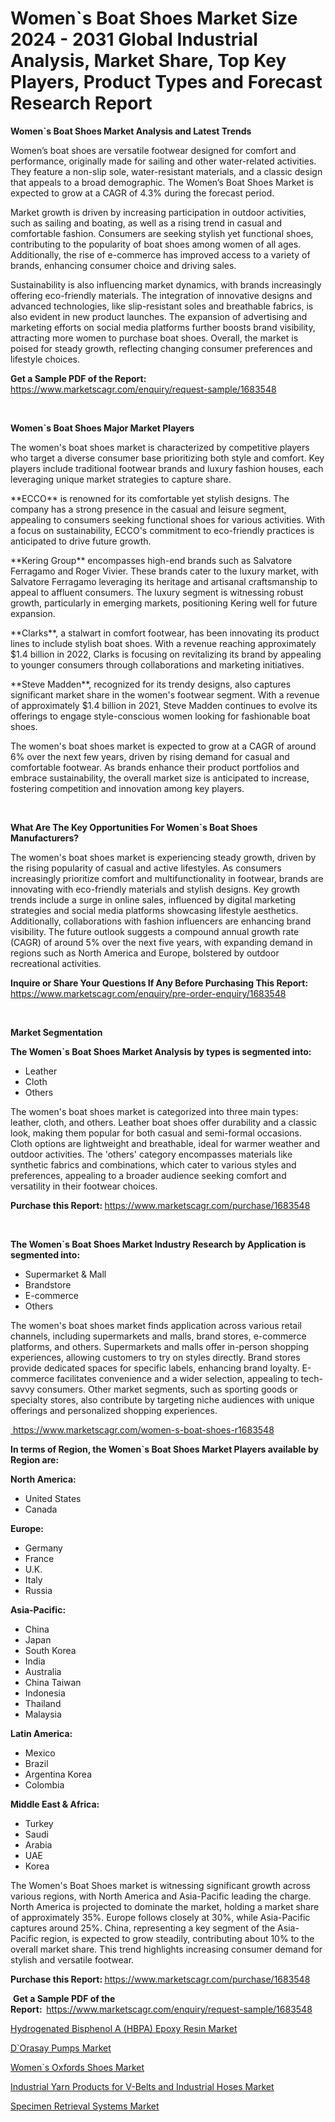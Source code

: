 <p><h1>Women`s Boat Shoes Market Size 2024 - 2031 Global Industrial Analysis, Market Share, Top Key Players, Product Types and Forecast Research Report</h1></p><p><strong>Women`s Boat Shoes Market Analysis and Latest Trends</strong></p>
<p><p>Women’s boat shoes are versatile footwear designed for comfort and performance, originally made for sailing and other water-related activities. They feature a non-slip sole, water-resistant materials, and a classic design that appeals to a broad demographic. The Women’s Boat Shoes Market is expected to grow at a CAGR of 4.3% during the forecast period. </p><p>Market growth is driven by increasing participation in outdoor activities, such as sailing and boating, as well as a rising trend in casual and comfortable fashion. Consumers are seeking stylish yet functional shoes, contributing to the popularity of boat shoes among women of all ages. Additionally, the rise of e-commerce has improved access to a variety of brands, enhancing consumer choice and driving sales.</p><p>Sustainability is also influencing market dynamics, with brands increasingly offering eco-friendly materials. The integration of innovative designs and advanced technologies, like slip-resistant soles and breathable fabrics, is also evident in new product launches. The expansion of advertising and marketing efforts on social media platforms further boosts brand visibility, attracting more women to purchase boat shoes. Overall, the market is poised for steady growth, reflecting changing consumer preferences and lifestyle choices.</p></p>
<p><strong>Get a Sample PDF of the Report:&nbsp;</strong> <a href="https://www.marketscagr.com/enquiry/request-sample/1683548?utm_campaign=1339&utm_medium=2&utm_source=Github&utm_content=ia&utm_term=15102024&utm_id=womens-boat-shoes">https://www.marketscagr.com/enquiry/request-sample/1683548</a></p>
<p>&nbsp;</p>
<p><strong>Women`s Boat Shoes Major Market Players</strong></p>
<p><p>The women's boat shoes market is characterized by competitive players who target a diverse consumer base prioritizing both style and comfort. Key players include traditional footwear brands and luxury fashion houses, each leveraging unique market strategies to capture share.</p><p>**ECCO** is renowned for its comfortable yet stylish designs. The company has a strong presence in the casual and leisure segment, appealing to consumers seeking functional shoes for various activities. With a focus on sustainability, ECCO's commitment to eco-friendly practices is anticipated to drive future growth.</p><p>**Kering Group** encompasses high-end brands such as Salvatore Ferragamo and Roger Vivier. These brands cater to the luxury market, with Salvatore Ferragamo leveraging its heritage and artisanal craftsmanship to appeal to affluent consumers. The luxury segment is witnessing robust growth, particularly in emerging markets, positioning Kering well for future expansion.</p><p>**Clarks**, a stalwart in comfort footwear, has been innovating its product lines to include stylish boat shoes. With a revenue reaching approximately $1.4 billion in 2022, Clarks is focusing on revitalizing its brand by appealing to younger consumers through collaborations and marketing initiatives.</p><p>**Steve Madden**, recognized for its trendy designs, also captures significant market share in the women's footwear segment. With a revenue of approximately $1.4 billion in 2021, Steve Madden continues to evolve its offerings to engage style-conscious women looking for fashionable boat shoes.</p><p>The women's boat shoes market is expected to grow at a CAGR of around 6% over the next few years, driven by rising demand for casual and comfortable footwear. As brands enhance their product portfolios and embrace sustainability, the overall market size is anticipated to increase, fostering competition and innovation among key players.</p></p>
<p>&nbsp;</p>
<p><strong>What Are The Key Opportunities For Women`s Boat Shoes Manufacturers?</strong></p>
<p><p>The women's boat shoes market is experiencing steady growth, driven by the rising popularity of casual and active lifestyles. As consumers increasingly prioritize comfort and multifunctionality in footwear, brands are innovating with eco-friendly materials and stylish designs. Key growth trends include a surge in online sales, influenced by digital marketing strategies and social media platforms showcasing lifestyle aesthetics. Additionally, collaborations with fashion influencers are enhancing brand visibility. The future outlook suggests a compound annual growth rate (CAGR) of around 5% over the next five years, with expanding demand in regions such as North America and Europe, bolstered by outdoor recreational activities.</p></p>
<p><strong>Inquire or Share Your Questions If Any Before Purchasing This Report:</strong> <a href="https://www.marketscagr.com/enquiry/pre-order-enquiry/1683548?utm_campaign=1339&utm_medium=2&utm_source=Github&utm_content=ia&utm_term=15102024&utm_id=womens-boat-shoes">https://www.marketscagr.com/enquiry/pre-order-enquiry/1683548</a></p>
<p>&nbsp;</p>
<p><strong>Market Segmentation</strong></p>
<p><strong>The Women`s Boat Shoes Market Analysis by types is segmented into:</strong></p>
<p><ul><li>Leather</li><li>Cloth</li><li>Others</li></ul></p>
<p><p>The women's boat shoes market is categorized into three main types: leather, cloth, and others. Leather boat shoes offer durability and a classic look, making them popular for both casual and semi-formal occasions. Cloth options are lightweight and breathable, ideal for warmer weather and outdoor activities. The 'others' category encompasses materials like synthetic fabrics and combinations, which cater to various styles and preferences, appealing to a broader audience seeking comfort and versatility in their footwear choices.</p></p>
<p><strong>Purchase this Report:&nbsp;</strong><a href="https://www.marketscagr.com/purchase/1683548?utm_campaign=1339&utm_medium=2&utm_source=Github&utm_content=ia&utm_term=15102024&utm_id=womens-boat-shoes">https://www.marketscagr.com/purchase/1683548</a></p>
<p>&nbsp;</p>
<p><strong>The Women`s Boat Shoes Market Industry Research by Application is segmented into:</strong></p>
<p><ul><li>Supermarket & Mall</li><li>Brandstore</li><li>E-commerce</li><li>Others</li></ul></p>
<p><p>The women's boat shoes market finds application across various retail channels, including supermarkets and malls, brand stores, e-commerce platforms, and others. Supermarkets and malls offer in-person shopping experiences, allowing customers to try on styles directly. Brand stores provide dedicated spaces for specific labels, enhancing brand loyalty. E-commerce facilitates convenience and a wider selection, appealing to tech-savvy consumers. Other market segments, such as sporting goods or specialty stores, also contribute by targeting niche audiences with unique offerings and personalized shopping experiences.</p></p>
<p><a href="https://www.marketscagr.com/women-s-boat-shoes-r1683548?utm_campaign=1339&utm_medium=2&utm_source=Github&utm_content=ia&utm_term=15102024&utm_id=womens-boat-shoes">&nbsp;https://www.marketscagr.com/women-s-boat-shoes-r1683548</a></p>
<p><strong>In terms of Region, the Women`s Boat Shoes Market Players available by Region are:</strong></p>
<p>
    <p> <strong> North America: </strong>
        <ul>
            <li>United States</li>
            <li>Canada</li>
        </ul>
        </p> 
    <p> <strong> Europe: </strong>
        <ul>
            <li>Germany</li>
            <li>France</li>
            <li>U.K.</li>
            <li>Italy</li>
            <li>Russia</li>
        </ul>
        </p> 
    <p> <strong> Asia-Pacific: </strong>
        <ul>
            <li>China</li>
            <li>Japan</li>
            <li>South Korea</li>
            <li>India</li>
            <li>Australia</li>
            <li>China Taiwan</li>
            <li>Indonesia</li>
            <li>Thailand</li>
            <li>Malaysia</li>
        </ul>
        </p> 
    <p> <strong> Latin America: </strong>
        <ul>
            <li>Mexico</li>
            <li>Brazil</li>
            <li>Argentina Korea</li>
            <li>Colombia</li>
        </ul>
        </p> 
    <p> <strong> Middle East & Africa: </strong>
        <ul>
            <li>Turkey</li>
            <li>Saudi</li>
            <li>Arabia</li>
            <li>UAE</li>
            <li>Korea</li>
        </ul>
    </p>
    </p>
<p><p>The Women's Boat Shoes market is witnessing significant growth across various regions, with North America and Asia-Pacific leading the charge. North America is projected to dominate the market, holding a market share of approximately 35%. Europe follows closely at 30%, while Asia-Pacific captures around 25%. China, representing a key segment of the Asia-Pacific region, is expected to grow steadily, contributing about 10% to the overall market share. This trend highlights increasing consumer demand for stylish and versatile footwear.</p></p>
<p><strong>Purchase this Report: </strong><a href="https://www.marketscagr.com/purchase/1683548?utm_campaign=1339&utm_medium=2&utm_source=Github&utm_content=ia&utm_term=15102024&utm_id=womens-boat-shoes">https://www.marketscagr.com/purchase/1683548</a></p>
<p>&nbsp;<strong>Get a Sample PDF of the Report:&nbsp;&nbsp;</strong><a href="https://www.marketscagr.com/enquiry/request-sample/1683548?utm_campaign=1339&utm_medium=2&utm_source=Github&utm_content=ia&utm_term=15102024&utm_id=womens-boat-shoes">https://www.marketscagr.com/enquiry/request-sample/1683548</a></p>
<p><strong></strong></p>
<p><p><a href="https://www.linkedin.com/pulse/hydrogenated-bisphenol-hbpa-epoxy-resin-industry-sector-market-czddf?trk=public_post_embed_feed-article-content&utm_campaign=1339&utm_medium=2&utm_source=Github&utm_content=ia&utm_term=15102024&utm_id=womens-boat-shoes">Hydrogenated Bisphenol A (HBPA) Epoxy Resin Market</a></p><p><a href="https://github.com/PeterParrish5/Market-Research-Report-List-6/blob/main/dorasay-pumps-market.md?utm_campaign=1339&utm_medium=2&utm_source=Github&utm_content=ia&utm_term=15102024&utm_id=womens-boat-shoes">D`Orasay Pumps Market</a></p><p><a href="https://github.com/destinybqdicha/Market-Research-Report-List-1/blob/main/womens-oxfords-shoes-market.md?utm_campaign=1339&utm_medium=2&utm_source=Github&utm_content=ia&utm_term=15102024&utm_id=womens-boat-shoes">Women`s Oxfords Shoes Market</a></p><p><a href="https://www.linkedin.com/pulse/industrial-yarn-products-v-belts-hoses-market-indicators-tyruf?trk=public_post_embed_feed-article-content&utm_campaign=1339&utm_medium=2&utm_source=Github&utm_content=ia&utm_term=15102024&utm_id=womens-boat-shoes">Industrial Yarn Products for V-Belts and Industrial Hoses Market</a></p><p><a href="https://www.linkedin.com/pulse/decoding-specimen-retrieval-systems-market-signals-growth-4zq4f?trk=public_post_embed_feed-article-content&utm_campaign=1339&utm_medium=2&utm_source=Github&utm_content=ia&utm_term=15102024&utm_id=womens-boat-shoes">Specimen Retrieval Systems Market</a></p></p>